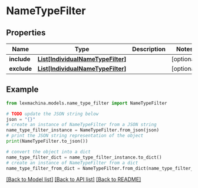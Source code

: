 # NameTypeFilter


## Properties

Name | Type | Description | Notes
------------ | ------------- | ------------- | -------------
**include** | [**List[IndividualNameTypeFilter]**](IndividualNameTypeFilter.md) |  | [optional] 
**exclude** | [**List[IndividualNameTypeFilter]**](IndividualNameTypeFilter.md) |  | [optional] 

## Example

```python
from lexmachina.models.name_type_filter import NameTypeFilter

# TODO update the JSON string below
json = "{}"
# create an instance of NameTypeFilter from a JSON string
name_type_filter_instance = NameTypeFilter.from_json(json)
# print the JSON string representation of the object
print(NameTypeFilter.to_json())

# convert the object into a dict
name_type_filter_dict = name_type_filter_instance.to_dict()
# create an instance of NameTypeFilter from a dict
name_type_filter_from_dict = NameTypeFilter.from_dict(name_type_filter_dict)
```
[[Back to Model list]](../README.md#documentation-for-models) [[Back to API list]](../README.md#documentation-for-api-endpoints) [[Back to README]](../README.md)



